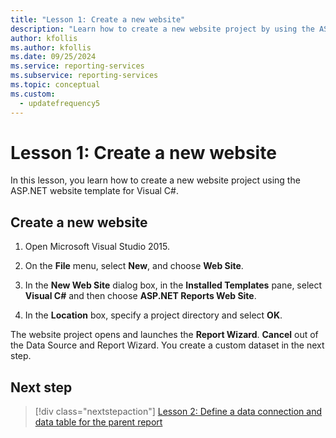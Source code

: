 ```yaml
---
title: "Lesson 1: Create a new website"
description: "Learn how to create a new website project by using the ASP.NET website template for Visual C#."
author: kfollis
ms.author: kfollis
ms.date: 09/25/2024
ms.service: reporting-services
ms.subservice: reporting-services
ms.topic: conceptual
ms.custom:
  - updatefrequency5
---
```

# Lesson 1: Create a new website
In this lesson, you learn how to create a new website project using the ASP.NET website template for Visual C#.  
  
## Create a new website  
  
1.  Open Microsoft Visual Studio 2015.  
  
2.  On the **File** menu, select **New**, and choose **Web Site**.  
  
3.  In the **New Web Site** dialog box, in the **Installed Templates** pane, select **Visual C#** and then choose **ASP.NET Reports Web Site**.  
  
4.  In the **Location** box, specify a project directory and select **OK**.  
  
The website project opens and launches the **Report Wizard**. **Cancel** out of the Data Source and Report Wizard. You create a custom dataset in the next step.  
  
## Next step

> [!div class="nextstepaction"]
> [Lesson 2: Define a data connection and data table for the parent report](../reporting-services/lesson-2-define-a-data-connection-and-data-table-for-parent-report.md)
